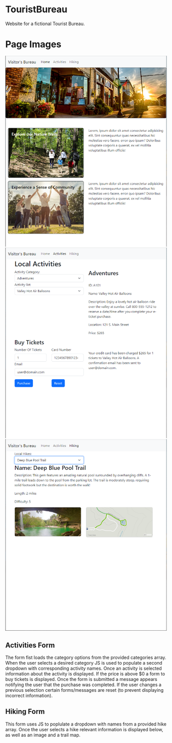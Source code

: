 # TouristBureau

Website for a fictional Tourist Bureau.

# Page Images

![Home](./images/HomeScreenshot.png "Home page")
![Activities](./images/activitiesScreenshot.png "Activities page")
![Hiking](./images/HikingScreenshot.png "Hiking page")

## Activities Form

The form fist loads the category options from the provided categories array. When the user selects a desired category JS is used to populate a second dropdown with corresponding activity names. Once an activity is selected information about the activity is displayed. If the price is above $0 a form to buy tickets is displayed. Once the form is submitted a message appears notifying the user that the purchase was completed. If the user changes a previous selection certain forms/messages are reset (to prevent displaying incorrect information).

## Hiking Form

This form uses JS to poplulate a dropdown with names from a provided hike array. Once the user selects a hike relevant information is displayed below, as well as an image and a trail map.
